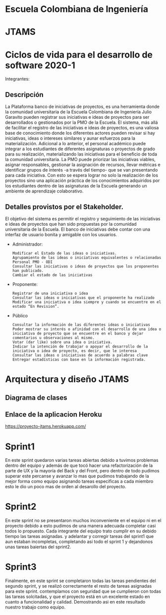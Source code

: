 # Escuela Colombiana de Ingeniería
# JTAMS
# Ciclos de vida para el desarrollo de software 2020-1
Integrantes: 

## Descripción
La Plataforma banco de iniciativas de proyectos, es una herramienta donde la comunidad universitaria de la Escuela Colombiana
de Ingeniería Julio Garavito pueden registrar sus iniciativas e ideas de proyectos para ser desarrollados o gestionados por la PMO
de la Escuela. El sistema, más allá de facilitar el registro de las iniciativas e ideas de proyectos, es una valiosa base de
conocimiento donde los diferentes actores pueden revisar si hay iniciativas, ideas o intereses similares y aunar esfuerzos para la
materialización. Adicional a lo anterior, el personal académico puede integrar a los estudiantes de diferentes asignaturas o
proyectos de grado para su realización, materializando las iniciativas para el beneficio de toda la comunidad universitaria. La
PMO puede priorizar las iniciativas viables, asignar responsables, gestionar la asignación de recursos, llevar métricas e identificar
grupos de interés -a través del tiempo- que se van presentando para cada iniciativa. Con esto se espera lograr no solo la
realización de los proyectos sino una aplicación práctica de los conocimientos adquiridos por los estudiantes dentro de las
asignaturas de la Escuela generando un ambiente de aprendizaje colaborativo.

## Detalles provistos por el Stakeholder.
El objetivo del sistema es permitir el registro y seguimiento de las iniciativas e ideas de proyectos que han sido propuestas por la
comunidad universitaria de la Escuela. El banco de iniciativas debe contar con una interfaz de usuario bonita y amigable con los usuarios.

- Administrador:

      Modificar el Estado de las ideas o iniciativas.
      Agrupamiento de las ideas o iniciativas equivalentes o relacionadas
      Personal PMO - ODI
      Consultar las iniciativas o ideas de proyectos que los proponentes han publicado.
      Cambiar el estado de las iniciativas
      
- Proponente:

      Registrar de una iniciativa o idea
      Consultar las ideas o iniciativas que el proponente ha realizado
      Modificar una iniciativa o idea siempre y cuando se encuentre en el estado “En Revision”.
      
- Público

      Consultar la información de las diferentes ideas o iniciativas
      Poder mostrar su interés o afinidad con el desarrollo de una idea o iniciativa de proyecto que se encuentre en el banco y dejar         comentarios u observaciones al mismo.
      Votar (dar like) sobre una idea o iniciativa.
      Indicar la intención de trabajar o apoyar el desarrollo de la iniciativa o idea de proyecto, es decir, que le interesa
      Consultar las ideas o iniciativas de acuerdo a palabras clave
      Entregar estadísticas con base en la información registrada.
      
      
# Arquitectura y diseño JTAMS
## Diagrama de clases


## Enlace de la aplicacion Heroku 
  https://proyecto-jtams.herokuapp.com/

# Sprint1
En este sprint quedaron varias tareas abiertas debido a tuvimos problemas dentro del equipo y además de que tocó hacer una refactorización de la parte de UX y la mayoría del Back y del Front, pero dentro de todo pudimos superar este percanse y avanzar lo mas que pudimos trabajando de la mejor forma como equipo asignando tareas especificas a cada miembro esto le dio un poco mas de orden al desarollo del proyecto.

# Sprint2

En este sprint  no se presentaron muchos inconveniente en el equipo ni en el proyecto debido a esto pudimos de una manera adecuada completar casi todos lo propuesto. Cada integrante del equipo trato cumplir en su debido tiempo las tareas asignadas. y adelantar y corregir tareas del sprint1 que aun estaban incompletas, completando asi todo el sprint 1 y dejandonos unas tareas baiertas del sprint2.


# Sprint3

Finalmente, en este sprint se completaron todas las tareas pendientes del segundo sprint, y se realizó correctamente el resto de tareas asignadas para este sprint. contemplamos con seguridad que se cumplieron con todas las tareas solcitadas, y que el proyecto está en un excelente estado en cuanto a funcionalidad y calidad. Demostrando asi  en este resultado nuestro trabajo como equipo.

